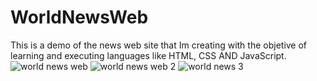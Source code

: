 # WorldNewsWeb
This is a demo of the news web site that Im creating with the objetive of learning and executing languages like HTML, CSS AND JavaScript.![world news web](https://user-images.githubusercontent.com/92888908/167705043-49488c67-6b48-401f-94a7-50f21b8cb489.PNG)
![world news web 2](https://user-images.githubusercontent.com/92888908/167705160-9917809c-3356-4a6c-a10b-14b52c102eab.PNG)
![world news 3](https://user-images.githubusercontent.com/92888908/167705279-a72814db-0d73-4a94-9fb6-d622c0e5aa58.PNG)
